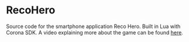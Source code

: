 # RecoHero
Source code for the smartphone application Reco Hero. Built in Lua with Corona SDK. 
A video explaining more about the game can be found [here](https://youtu.be/QDZZ37xgd74).
